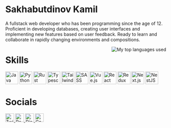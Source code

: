 # Sakhabutdinov Kamil

A fullstack web developer who has been programming since the age of 12. Proficient in developing databases, creating user interfaces and implementing new features based on user feedback. Ready to learn and collaborate in rapidly changing environments and compositions.

<img align="right" alt="My top languages used" src="https://github-readme-stats.vercel.app/api/top-langs/?username=Domin-MND&theme=github_dark&show_icons=true&layout=compact&border_color=21262d&border_radius=6" />

# Skills

<div>
  <img align="top" alt="Java" width="40px" src="https://skillicons.dev/icons?i=java" />
  <img align="top" alt="Python" width="40px" src="https://skillicons.dev/icons?i=py" />
  <img align="top" alt="Rust" width="40px" src="https://skillicons.dev/icons?i=rust" />
  <img align="top" alt="Typescript" width="40px" src="https://skillicons.dev/icons?i=ts" />
  <img align="top" alt="Tailwind CSS" width="40px" src="https://skillicons.dev/icons?i=tailwind" />
  <img align="top" alt="SASS" width="40px" src="https://skillicons.dev/icons?i=sass" />
  <img align="top" alt="Vue.js" width="40px" src="https://skillicons.dev/icons?i=vue" />
  <img align="top" alt="React" width="40px" src="https://skillicons.dev/icons?i=react" />
  <img align="top" alt="Redux" width="40px" src="https://skillicons.dev/icons?i=redux" />
  <img align="top" alt="Next.js" width="40px" src="https://skillicons.dev/icons?i=nextjs" />
  <img align="top" alt="NestJS" width="40px" src="https://skillicons.dev/icons?i=nestjs" />
</div>


# Socials

<a href="https://twitter.com/Dominiff">
  <img alt="Twitter" src="https://img.shields.io/twitter/follow/Dominiff?color=335d8c&label=Dominiff&logo=twitter&logoWidth=25&logoColor=335d8c&labelColor=0d1117&style=for-the-badge" height="27px" />
</a>
<a href="https://reddit.com/u/Domin-MC">
  <img alt="Reddit" src="https://img.shields.io/reddit/user-karma/link/Domin-MC?color=335d8c&label=u%2FDomin-MC&logo=reddit&logoWidth=25&logoColor=335d8c&labelColor=0d1117&style=for-the-badge" height="27px" />
</a>
<a href="https://discord.com/users/418306434317680641">
  <img alt="Discord" src="https://img.shields.io/badge/Domin-%232874-335d8c?style=for-the-badge&logo=discord&logoWidth=25&logoColor=335d8c&labelColor=0d1117" height="27px" />
</a>
<a href="https://domin.pro">
  <img alt="Card" src="https://img.shields.io/badge/Card-domin.pro-335d8c?style=for-the-badge&logoWidth=25&labelColor=0d1117" height="27px" />
</a>
